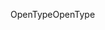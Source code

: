 <span data-ttu-id="1e0c9-101">OpenType</span><span class="sxs-lookup"><span data-stu-id="1e0c9-101">OpenType</span></span>